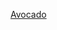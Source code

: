 <html>
<head>
  <title>Welcome</title>
  <LINK href="styles.css" rel="stylesheet" type="text/css">
</head>

<body>

<p>
</p>
<p>
<a href="intent://arvr.google.com/scene-viewer/1.0?file=https://raw.githubusercontent.com/KhronosGroup/glTF-Sample-Models/master/2.0/Avocado/glTF/Avocado.gltf#Intent;scheme=https;package=com.google.android.googlequicksearchbox;action=android.intent.action.VIEW;S.browser_fallback_url=https://developers.google.com/ar;end;">Avocado</a>

</p>

</body>
</html>
